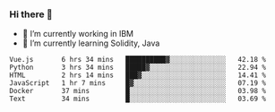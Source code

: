 ### Hi there 👋

<!--
**mathcodeman/mathcodeman** is a ✨ _special_ ✨ repository because its `README.md` (this file) appears on your GitHub profile.

Here are some ideas to get you started:

- 🔭 I’m currently working on ...
- 🌱 I’m currently learning ...
- 👯 I’m looking to collaborate on ...
- 🤔 I’m looking for help with ...
- 💬 Ask me about ...
- 📫 How to reach me: ...
- 😄 Pronouns: ...
- ⚡ Fun fact: ...
-->

- 🔭 I’m currently working in IBM
- 🌱 I’m currently learning Solidity, Java

<!--START_SECTION:waka-->

```text
Vue.js       6 hrs 34 mins   ██████████▓░░░░░░░░░░░░░░   42.18 %
Python       3 hrs 34 mins   █████▓░░░░░░░░░░░░░░░░░░░   22.94 %
HTML         2 hrs 14 mins   ███▓░░░░░░░░░░░░░░░░░░░░░   14.41 %
JavaScript   1 hr 7 mins     █▓░░░░░░░░░░░░░░░░░░░░░░░   07.19 %
Docker       37 mins         █░░░░░░░░░░░░░░░░░░░░░░░░   03.98 %
Text         34 mins         █░░░░░░░░░░░░░░░░░░░░░░░░   03.69 %
```

<!--END_SECTION:waka-->

